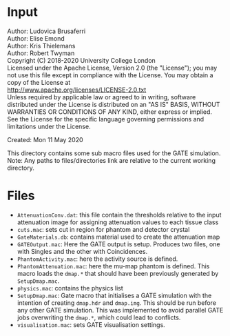# Input

Author: Ludovica Brusaferri<br />
Author: Elise Emond<br />
Author: Kris Thielemans<br />
Author: Robert Twyman<br />
Copyright (C) 2018-2020 University College London<br />
Licensed under the Apache License, Version 2.0 (the "License");
you may not use this file except in compliance with the License.
You may obtain a copy of the License at
<br />
http://www.apache.org/licenses/LICENSE-2.0.txt
<br />
Unless required by applicable law or agreed to in writing, software
distributed under the License is distributed on an "AS IS" BASIS,
WITHOUT WARRANTIES OR CONDITIONS OF ANY KIND, either express or implied.
See the License for the specific language governing permissions and
limitations under the License.

Created:  Mon 11 May 2020

This directory contains some sub macro files used for the GATE simulation.
Note: Any paths to files/directories link are relative to the current working directory.


Files
=======

* `AttenuationConv.dat`: this file contain the thresholds relative to the input attenuation image for assigning attenuation values to each tissue class
* `cuts.mac`: sets cut in region for phantom and detector crystal
* `GateMaterials.db`: contains material used to create the attenuation map
* `GATEOutput.mac`: Here the GATE output is setup. Produces two files, one with Singles and the other with Coincidences.
* `PhantomActivity.mac`: here the activity source is defined.
* `PhantomAttenuation.mac`: here the mu-map phantom is defined. This macro loads the `dmap.*` that should have been previously generated by `SetupDmap.mac`.
* `physics.mac`: contains the physics list
* `SetupDmap.mac`: Gate macro that initialises a GATE simulation with the intention of creating `dmap.hdr` and `dmap.img`. This should be run before any other GATE simulation. This was implemented to avoid parallel GATE jobs overwriting the `dmap.*`, which could lead to conflicts. 
* `visualisation.mac`: sets GATE visualisation settings.
